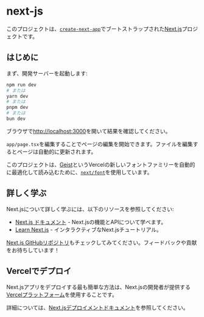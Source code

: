 # next-js

このプロジェクトは、[`create-next-app`](https://nextjs.org/docs/app/api-reference/cli/create-next-app)でブートストラップされた[Next.js](https://nextjs.org)プロジェクトです。

## はじめに

まず、開発サーバーを起動します:

```bash
npm run dev
# または
yarn dev
# または
pnpm dev
# または
bun dev
```

ブラウザで[http://localhost:3000](http://localhost:3000)を開いて結果を確認してください。

`app/page.tsx`を編集することでページの編集を開始できます。ファイルを編集するとページは自動的に更新されます。

このプロジェクトは、[Geist](https://vercel.com/font)というVercelの新しいフォントファミリーを自動的に最適化して読み込むために、[`next/font`](https://nextjs.org/docs/app/building-your-application/optimizing/fonts)を使用しています。

## 詳しく学ぶ

Next.jsについて詳しく学ぶには、以下のリソースを参照してください:

- [Next.js ドキュメント](https://nextjs.org/docs) - Next.jsの機能とAPIについて学べます。
- [Learn Next.js](https://nextjs.org/learn) - インタラクティブなNext.jsチュートリアル。

[Next.js GitHubリポジトリ](https://github.com/vercel/next.js)もチェックしてみてください。フィードバックや貢献をお待ちしています！

## Vercelでデプロイ

Next.jsアプリをデプロイする最も簡単な方法は、Next.jsの開発者が提供する[Vercelプラットフォーム](https://vercel.com/new?utm_medium=default-template&filter=next.js&utm_source=create-next-app&utm_campaign=create-next-app-readme)を使用することです。

詳細については、[Next.jsデプロイメントドキュメント](https://nextjs.org/docs/app/building-your-application/deploying)を参照してください。
